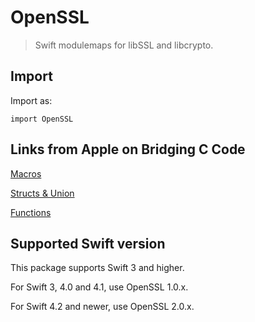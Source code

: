 # OpenSSL

> Swift modulemaps for libSSL and libcrypto.

## Import

Import as:
```
import OpenSSL
```

## Links from Apple on Bridging C Code

[Macros](https://developer.apple.com/documentation/swift/imported_c_and_objective-c_apis/using_imported_c_macros_in_swift)

[Structs & Union](https://developer.apple.com/documentation/swift/imported_c_and_objective-c_apis/using_imported_c_structs_and_unions_in_swift)

[Functions](https://developer.apple.com/documentation/swift/imported_c_and_objective-c_apis/using_imported_c_functions_in_swift)

## Supported Swift version

This package supports Swift 3 and higher.

For Swift 3, 4.0 and 4.1, use OpenSSL 1.0.x.

For Swift 4.2 and newer, use OpenSSL 2.0.x.
